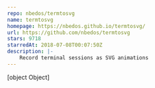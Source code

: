 ```yaml
---
repo: nbedos/termtosvg
name: termtosvg
homepage: https://nbedos.github.io/termtosvg/
url: https://github.com/nbedos/termtosvg
stars: 9718
starredAt: 2018-07-08T00:07:50Z
description: |-
    Record terminal sessions as SVG animations
---
```


[object Object]
